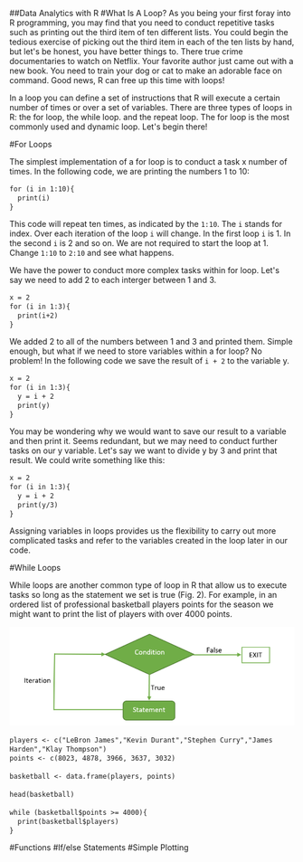##Data Analytics with R
#What Is A Loop?
As you being your first foray into R programming, you may find that you need to conduct repetitive tasks such as printing out the third item of ten different lists. You could begin the tedious exercise of picking out the third item in each of the ten lists by hand, but let's be honest, you have better things to. There true crime documentaries to watch on Netflix. Your favorite author just came out with a new book. You need to train your dog or cat to make an adorable face on command. Good news, R can free up this time with loops!

In a loop you can define a set of instructions that R will execute a certain number of times or over a set of variables. There are three types of loops in R: the for loop, the while loop. and the repeat loop. The for loop is the most commonly used and dynamic loop. Let's begin there!

#For Loops

The simplest implementation of a for loop is to conduct a task x number of times. In the following code, we are printing the numbers 1 to 10:

```R{cmd}
for (i in 1:10){
  print(i)
}
```

This code will repeat ten times, as indicated by the `1:10`. The `i` stands for index. Over each iteration of the loop `i` will change. In the first loop `i` is 1. In the second `i` is 2 and so on. We are not required to start the loop at 1. Change `1:10` to `2:10` and see what happens.

We have the power to conduct more complex tasks within for loop. Let's say we need to add 2 to each interger between 1 and 3.

```R{cmd}
x = 2
for (i in 1:3){
  print(i+2)
}
```

We added 2 to all of the numbers between 1 and 3 and printed them. Simple enough, but what if we need to store variables within a for loop? No problem! In the following code we save the result of `i + 2` to the variable y.

```R{cmd}
x = 2
for (i in 1:3){
  y = i + 2
  print(y)
}
```

You may be wondering why we would want to save our result to a variable and then print it. Seems redundant, but we may need to conduct further tasks on our y variable. Let's say we want to divide y by 3 and print that result. We could write something like this:

```R{cmd}
x = 2
for (i in 1:3){
  y = i + 2
  print(y/3)
}
```

Assigning variables in loops provides us the flexibility to carry out more complicated tasks and refer to the variables created in the loop later in our code.

#While Loops

While loops are another common type of loop in R that allow us to execute tasks so long as the statement we set is true (Fig. 2). For example, in an ordered list of professional basketball players points for the season we might want to print the list of players with over 4000 points.

![while_flowdiagram](/images/while_flowdiagram.png)

```{r}
players <- c("LeBron James","Kevin Durant","Stephen Curry","James Harden","Klay Thompson")
points <- c(8023, 4878, 3966, 3637, 3032)

basketball <- data.frame(players, points)

head(basketball)

while (basketball$points >= 4000){
  print(basketball$players)
}
```

#Functions
#If/else Statements
#Simple Plotting
